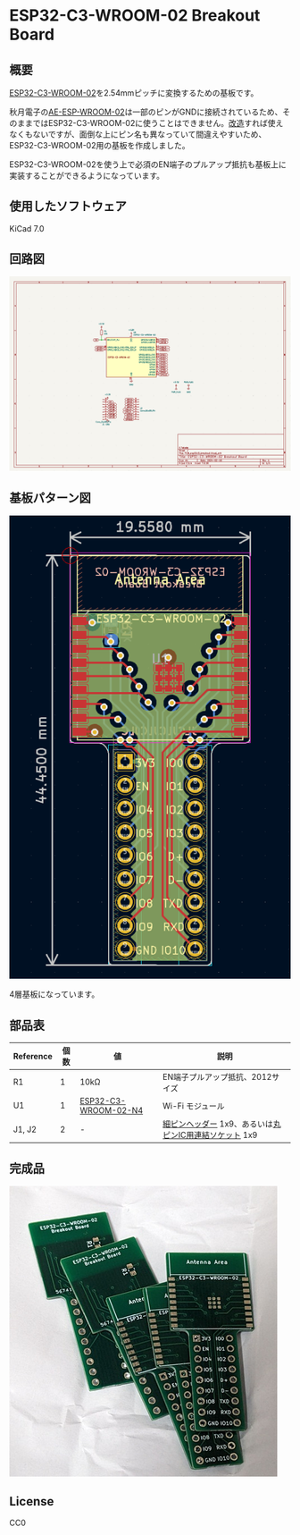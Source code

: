 # ESP32-C3-WROOM-02 Breakout Board

## 概要

[ESP32-C3-WROOM-02](https://akizukidenshi.com/catalog/g/g117493/)を2.54mmピッチに変換するための基板です。

秋月電子の[AE-ESP-WROOM-02](https://akizukidenshi.com/catalog/g/g109715)は一部のピンがGNDに接続されているため、そのままではESP32-C3-WROOM-02に使うことはできません。[改造](https://twitter.com/k_takata/status/1746381656318157104)すれば使えなくもないですが、面倒な上にピン名も異なっていて間違えやすいため、ESP32-C3-WROOM-02用の基板を作成しました。

ESP32-C3-WROOM-02を使う上で必須のEN端子のプルアップ抵抗も基板上に実装することができるようになっています。


## 使用したソフトウェア

KiCad 7.0


## 回路図

[![schema](https://raw.githubusercontent.com/k-takata/PCB_esp32c3_breakout/master/images/schema.png)](https://raw.githubusercontent.com/k-takata/PCB_esp32c3_breakout/master/images/schema.pdf)

## 基板パターン図

![PCB pattern](https://raw.githubusercontent.com/k-takata/PCB_esp32c3_breakout/master/images/pcb-pattern.png)

4層基板になっています。

## 部品表

| Reference           |個数|値    | 説明 |
|---------------------|----|------|------|
|R1                   |   1| 10kΩ|EN端子プルアップ抵抗、2012サイズ|
|U1                   |   1|[ESP32-C3-WROOM-02-N4](https://akizukidenshi.com/catalog/g/g117493/)|Wi-Fi モジュール|
|J1, J2               |   2|-     |[細ピンヘッダー](https://akizukidenshi.com/catalog/r/rsheader) 1x9、あるいは[丸ピンIC用連結ソケット](https://akizukidenshi.com/catalog/goods/search.aspx?search=on&goods_specification=%E7%A8%AE%E5%88%A5%EF%BC%9A%E4%B8%B8%E3%83%94%E3%83%B3%E3%83%98%E3%83%83%E3%83%80&ct=040201) 1x9|


## 完成品

[![完成品](https://raw.githubusercontent.com/k-takata/PCB_esp32c3_breakout/master/images/boards-thumb.jpg)](https://raw.githubusercontent.com/k-takata/PCB_esp32c3_breakout/master/images/boards.jpg)

## License

CC0
